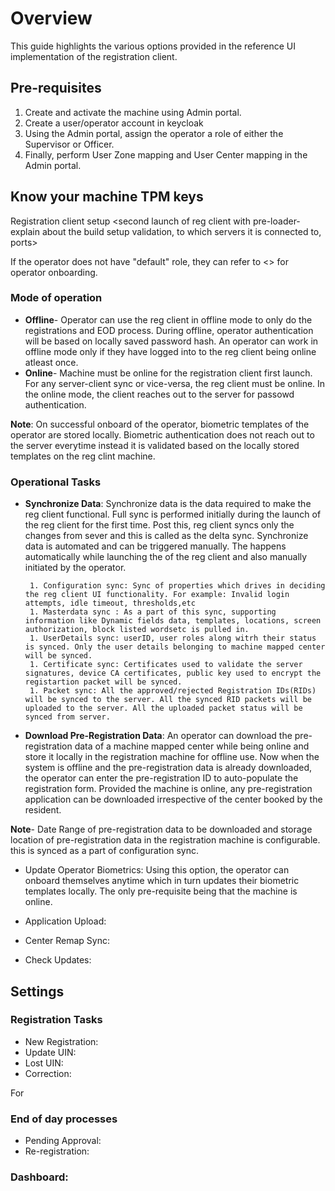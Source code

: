 # Overview
This guide highlights the various options provided in the reference UI implementation of the registration client.

## Pre-requisites
1. Create and activate the machine using Admin portal.
2. Create a user/operator account in keycloak
3. Using the Admin portal, assign the operator a role of either the Supervisor or Officer.
4. Finally, perform User Zone mapping and User Center mapping in the Admin portal.
 
## Know your machine TPM keys
 


  Registration client setup
  <Initial sync with screenshot>
   <second launch of reg client with pre-loader- explain about the build setup validation, to which servers it is connected to, ports>
     <if there are any upgrades available>
       
If the operator does not have "default" role, they can refer to <> for operator onboarding.

### Mode of operation
* **Offline**- Operator can use the reg client in offline mode to only do the registrations and EOD process. During offline, operator authentication will be based on locally saved password hash. An operator can work in offline mode only if they have logged into to the reg client being online atleast once.
* **Online**- Machine must be online for the registration client first launch. For any server-client sync or vice-versa, the reg client must be online. In the online mode, the client reaches out to the server for passowd authentication.
       
**Note**: On successful onboard of the operator, biometric templates of the operator are stored locally.
       Biometric authentication does not reach out to the server everytime instead it is validated based on the locally stored templates on the reg clint machine. 

### Operational Tasks

* **Synchronize Data**: Synchronize data is the data required to make the reg client functional. Full sync is performed initially during the launch of the reg client for the first time. Post this, reg client syncs only the changes from sever and this is called as the delta sync. Synchronize data is automated and can be triggered manually. 
The happens automatically while launching the of the reg client and also manually initiated by the operator.
 
       1. Configuration sync: Sync of properties which drives in deciding the reg client UI functionality. For example: Invalid login attempts, idle timeout, thresholds,etc
       1. Masterdata sync : As a part of this sync, supporting information like Dynamic fields data, templates, locations, screen authorization, block listed wordsetc is pulled in.
       1. UserDetails sync: userID, user roles along witrh their status is synced. Only the user details belonging to machine mapped center will be synced. 
       1. Certificate sync: Certificates used to validate the server signatures, device CA certificates, public key used to encrypt the registartion packet will be synced.
       1. Packet sync: All the approved/rejected Registration IDs(RIDs) will be synced to the server. All the synced RID packets will be uploaded to the server. All the uploaded packet status will be synced from server.
          
* **Download Pre-Registration Data**: An operator can download the pre-registration data of a machine mapped center while being online and store it locally in the registration machine for offline use. Now when the system is offline and the pre-registration data is already downloaded, the operator can enter the pre-registration ID to auto-populate the registration form. Provided the machine is online, any pre-registration application can be downloaded irrespective of the center booked by the resident.
     
**Note**- Date Range of pre-registration data to be downloaded and storage location of pre-registration data in the registration machine is configurable. this is synced as a part of configuration sync.       
       
* Update Operator Biometrics:  Using this option, the operator can onboard themselves anytime which in turn updates their biometric templates locally. The only pre-requisite being that the machine is online. 
       
* Application Upload: 
      
* Center Remap Sync:
      
* Check Updates:

## Settings

### Registration Tasks

* New Registration:
* Update UIN:
* Lost UIN:
* Correction:

For <refer to ID lifecycle management page>

### End of day processes

* Pending Approval:
* Re-registration:
  
  
### Dashboard:
